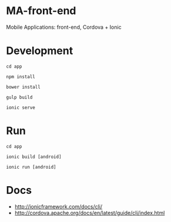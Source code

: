# MA-front-end
Mobile Applications: front-end, Cordova + Ionic

# Development
`cd app`

`npm install`

`bower install`

`gulp build`

`ionic serve`

# Run
`cd app`

`ionic build [android]`

`ionic run [android]`

# Docs
- http://ionicframework.com/docs/cli/
- http://cordova.apache.org/docs/en/latest/guide/cli/index.html
